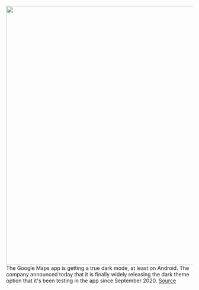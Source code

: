 <img src='https://cdn.vox-cdn.com/thumbor/MqWX49iReFa9LgvIanoanc1kQSw=/0x0:1001x601/1200x800/filters:focal(421x221:581x381)/cdn.vox-cdn.com/uploads/chorus_image/image/68862288/GoogleMaps_NightMode.0.png' width='700px' /><br/>
The Google Maps app is getting a true dark mode, at least on Android. The company announced today that it is finally widely releasing the dark theme option that it's been testing in the app since September 2020.
<a href='https://www.theverge.com/2021/2/23/22297204/google-maps-dark-mode-android-auto-split-screen-games'> Source <a/>